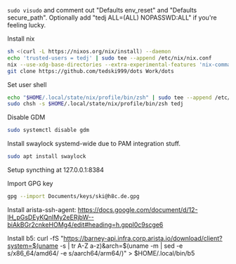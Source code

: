 `sudo visudo` and comment out "Defaults env_reset" and "Defaults secure_path". Optionally add "tedj ALL=(ALL) NOPASSWD:ALL" if you're feeling lucky.

Install nix
```sh
sh <(curl -L https://nixos.org/nix/install) --daemon
echo 'trusted-users = tedj' | sudo tee --append /etc/nix/nix.conf
nix --use-xdg-base-directories --extra-experimental-features 'nix-command flakes' develop github:tedski999/dots --command home-manager switch --flake github:tedski999/dots#tedj@tedj
git clone https://github.com/tedski999/dots Work/dots
```

Set user shell
```sh
echo "$HOME/.local/state/nix/profile/bin/zsh" | sudo tee --append /etc/shells
sudo chsh -s $HOME/.local/state/nix/profile/bin/zsh tedj
```

Disable GDM
```sh
sudo systemctl disable gdm
```

Install swaylock systemd-wide due to PAM integration stuff.
```sh
sudo apt install swaylock
```

Setup syncthing at 127.0.0.1:8384

Import GPG key
```sh
gpg --import Documents/keys/ski@h8c.de.gpg
```

Install arista-ssh-agent:
https://docs.google.com/document/d/12-lH_pGsDEyKQnIMy2eERjbW--biAkBGr2cnkeHOMg4/edit#heading=h.gppl0c9scge6

Install b5:
curl -fS "https://barney-api.infra.corp.arista.io/download/client?system=$(uname -s | tr A-Z a-z)&arch=$(uname -m | sed -e s/x86_64/amd64/ -e s/aarch64/arm64/)" > $HOME/.local/bin/b5
